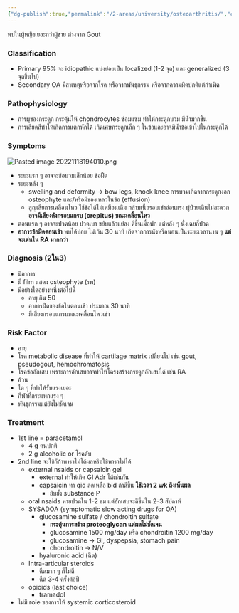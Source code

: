 ```yaml
---
{"dg-publish":true,"permalink":"/2-areas/university/osteoarthritis/","created":"2022-12-11T19:37:51.668+07:00","updated":"2025-10-06T19:52:01.793+07:00"}
---
```





พบในผู้หญิงเยอะกว่าผู้ชาย ต่างจาก Gout

### Classification
- Primary 95% จะ idiopathic แบ่งย่อยเป็น localized (1-2 จุด) และ generalized (3 จุดขึ้นไป)
- Secondary OA มีสาเหตุหรือจากโรค หรือจากพันธุกรรม หรือจากความผิดปกติแต่กำเนิด

### Pathophysiology
- การผุของกระดูก กระตุ้นให้ chondrocytes ซ่อมแซม ทำให้กระดูกบวม มีน้ำมากขึ้น
- การเสียดสีทำให้เกิดการแตกหักได้ เกิดเศษกระดูกเล็ก ๆ ในข้อและอาจมีน้ำข้อเข้าไปในกระดูกได้

### Symptoms
![Pasted image 20221118194010.png](/img/user/3%20Resources/Attachment/Pasted%20image%2020221118194010.png)
- ระยะแรก ๆ อาจจะข้อบวมเล็กน้อย ข้อฝืด
- ระยะหลัง ๆ
	- swelling and deformity -> bow legs, knock knee การบวมเกิดจากกระดูกงอก osteophyte และ/หรือมีของเหลวในข้อ (effusion)
	- สูญเสียการเคลื่อนไหว ใช้ข้อได้ไม่เหมือนเดิม กล้ามเนื้อรอบเข่าอ่อนแรง ผู้ป่วยเดินไม่สะดวก **อาจมีเสียงดังกรอบแกรบ (crepitus) ขณะเคลื่อนไหว**
- ตอนแรก ๆ อาจจะปวดน้อย ปวดเบา ขยับแล้วแย่ลง ดีขึ้นเมื่อพัก แต่หลัง ๆ นั่งเฉยก็ปวด
- **อาการข้อฝืดตอนเช้า** พบได้บ่อย ไม่เกิน 30 นาที เกิดจากการนั่งหรือนอนเป็นระยะเวลานาน ๆ **แต่จะเด่นใน RA มากกว่า**

### Diagnosis (2ใน3)
- มีอาการ
- มี film แสดง osteophyte (รพ)
- มีอย่างใดอย่างหนึ่งต่อไปนี้
	- อายุเกิน 50
	- อาการฝืดของข้อในตอนเช้า ประมาณ 30 นาที
	- มีเสียงกรอบแกรบขณะเคลื่อนไหวเข่า

### Risk Factor
- อายุ
- โรค metabolic disease ที่ทำให้ cartilage matrix เปลี่ยนไป เช่น gout, pseudogout, hemochromatosis
- โรคข้ออักเสบ เพราะการอักเสบอาจทำให้โครงสร้างกระดูกอักเสบได้ เช่น RA
- อ้วน
- ใด ๆ ที่ทำให้รับแรงเยอะ
- กีฬาที่กระแทกแรง ๆ
- พันธุกรรมแต่ยังไม่ชัดเจน

### Treatment
- 1st line = paracetamol
	- 4 g คนปกติ
	- 2 g alcoholic or โรคตับ
- 2nd line จะใช้ก็ถ้าพาราไม่ได้ผลหรือใช้พาราไม่ได้
	- external nsaids or capsaicin gel
		- external ทำให้เกิด GI Adr ได้เช่นกัน
		- capsaicin ทา qid ลดเหลือ bid ถ้าดีขึ้น **ใช้เวลา 2 wk ถึงเห็นผล**
			- ยับยั้ง substance P
	- oral nsaids หายปวดใน 1-2 ชม แต่อักเสบจะดีขึ้นใน 2-3 สัปดาห์
	- SYSADOA (symptomatic slow acting drugs for OA)
		- glucosamine sulfate / chondroitin sulfate
			- **กระตุ้นการสร้าง proteoglycan แต่ผลไม่ชัดเจน**
			- glucosamine 1500 mg/day หรือ chondroitin 1200 mg/day
			- glucosamine -> GI, dyspepsia, stomach pain
			- chondroitin -> N/V
		- hyaluronic acid (ฉีด)
	- Intra-articular steroids
		- ฉีดมาก ๆ ก็ไม่ดี
		- ฉีด 3-4 ครั้งต่อปี
	- opioids (last choice)
		- tramadol
- ไม่มี role ของการให้ systemic corticosteroid